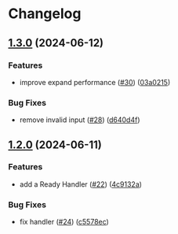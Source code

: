 # Changelog

## [1.3.0](https://github.com/aqyuki/star/compare/v1.2.0...v1.3.0) (2024-06-12)


### Features

* improve expand performance ([#30](https://github.com/aqyuki/star/issues/30)) ([03a0215](https://github.com/aqyuki/star/commit/03a02153cd455eccc3ebeed2d6c6f307a4b2b70f))


### Bug Fixes

* remove invalid input ([#28](https://github.com/aqyuki/star/issues/28)) ([d640d4f](https://github.com/aqyuki/star/commit/d640d4f7864c27a41194539cc71739ccddeae114))

## [1.2.0](https://github.com/aqyuki/star/compare/v1.1.0...v1.2.0) (2024-06-11)


### Features

* add a Ready Handler ([#22](https://github.com/aqyuki/star/issues/22)) ([4c9132a](https://github.com/aqyuki/star/commit/4c9132a9ad9b31aea11435077a93122f30a1b5e3))


### Bug Fixes

* fix handler ([#24](https://github.com/aqyuki/star/issues/24)) ([c5578ec](https://github.com/aqyuki/star/commit/c5578ecec1b7583334a72c788324210c8b5e07c3))
